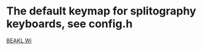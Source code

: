 # The default keymap for splitography keyboards, see config.h

[BEAKL Wi](http://thedarnedestthing.com/beakl%20wi)
